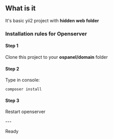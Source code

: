 <h2>What is it</h2>
<p>It's basic yii2 project with <strong>hidden web folder</strong></p>
<h3>Installation rules for <strong>Openserver</strong></h3>
<h4>Step 1</h4>
<p>Clone this project to your <strong>ospanel/domain</strong> folder<p/>
<h4>Step 2</h4>
<p>Type in console:</p>
<code>composer install</code>
<h4>Step 3</h4>
<p>Restart openserver</p>
---
<p>Ready</p>
